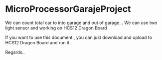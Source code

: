 MicroProcessorGarajeProject
===========================

We can count total car to into garage and out of garage... We can use two light sensor and working on HCS12 Dragon Board

İf you want to use this document , you can just download and upload to HCS12 Dragon Board and run it..


Regards..
